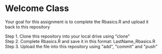 # Welcome Class

Your goal for this assignment is to complete the Rbasics.R and upload it back to this repository  

Step 1. Clone this repository into your local drive using "clone"   
Step 2. Complete Rbasics.R and save it in this format: LastName_Rbasics.R   
Step 3. Upload the file into this repository using "add", "commit" and "push"   


